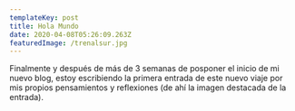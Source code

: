 ```yaml
---
templateKey: post
title: Hola Mundo
date: 2020-04-08T05:26:09.263Z
featuredImage: /trenalsur.jpg
---
```

Finalmente y después de más de 3 semanas de posponer el inicio de mi nuevo blog, estoy escribiendo la primera entrada de este nuevo viaje por mis propios pensamientos y reflexiones (de ahí la imagen destacada de la entrada).